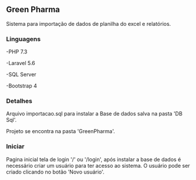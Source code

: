 ## Green Pharma

Sistema para importação de dados de planilha do excel e relatórios.

### Linguagens

-PHP 7.3

-Laravel 5.6

-SQL Server

-Bootstrap 4

### Detalhes

Arquivo importacao.sql para instalar a Base de dados salva na pasta 'DB Sql'.

Projeto se encontra na pasta 'GreenPharma'.

### Iniciar

Pagina inicial tela de login '/' ou '/login', após instalar a base de dados é necessário criar um usuário para ter acesso ao sistema. O usuário pode ser criado clicando no botão 'Novo usuário'.


